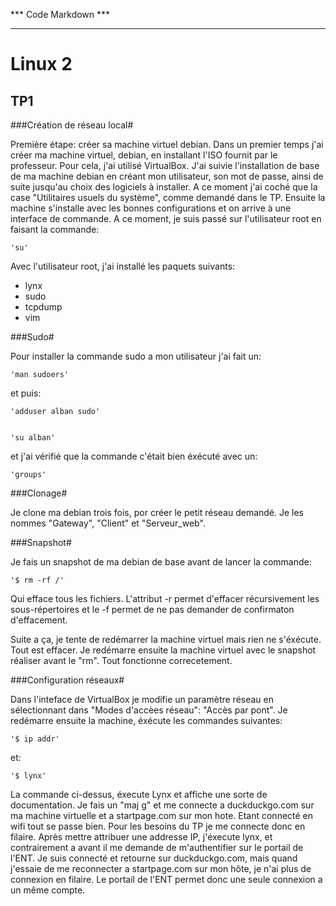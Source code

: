 *** Code Markdown ***
*********************

Linux 2
=
TP1
-
###Création de réseau local#


Première étape: créer sa machine virtuel debian.
Dans un premier temps j'ai créer ma machine virtuel, debian, en installant l'ISO fournit par le professeur. Pour cela, j'ai utilisé VirtualBox. J'ai suivie l'installation de base de ma machine debian en créant mon utilisateur, son mot de passe, ainsi de suite jusqu'au choix des logiciels à installer. A ce moment j'ai coché que la case "Utilitaires usuels du système", comme demandé dans le TP. Ensuite la machine s'installe avec les bonnes configurations et on arrive à une interface de commande. A ce moment, je suis passé sur l'utilisateur root en faisant la commande:


	'su'

Avec l'utilisateur root, j'ai installé les paquets suivants:


* lynx
* sudo
* tcpdump
* vim


###Sudo#


Pour installer la commande sudo a mon utilisateur j'ai fait un:


	'man sudoers'


et puis:


	'adduser alban sudo'


	'su alban'


et j'ai vérifié que la commande c'était bien éxécuté avec un:


	'groups'


###Clonage#


Je clone ma debian trois fois, por créer le petit réseau demandé. Je les nommes "Gateway", "Client" et "Serveur_web".


###Snapshot#


Je fais un snapshot de ma debian de base avant de lancer la commande:


	'$ rm -rf /'


Qui efface tous les fichiers. 
L'attribut -r permet d'effacer récursivement les sous-répertoires et le -f permet de ne pas demander de confirmaton d'effacement.


Suite a ça, je tente de redémarrer la machine virtuel mais rien ne s'éxécute. Tout est effacer.
Je redémarre ensuite la machine virtuel avec le snapshot réaliser avant le "rm". Tout fonctionne correcetement.


###Configuration réseaux#


Dans l'inteface de VirtualBox je modifie un paramètre réseau en sélectionnant dans "Modes d'accèes réseau": "Accès par pont".
Je redémarre ensuite la machine, éxécute les commandes suivantes:

	'$ ip addr'


et:


	'$ lynx'


La commande ci-dessus, éxecute Lynx et affiche une sorte de documentation.
Je fais un "maj g" et me connecte a duckduckgo.com sur ma machine virtuelle et a startpage.com sur mon hote. Etant connecté en wifi tout se passe bien. 
Pour les besoins du TP je me connecte donc en filaire. Après mettre attribuer une addresse IP, j'éxecute lynx, et contrairement a avant il me demande de m'authentifier sur le portail de l'ENT. Je suis connecté et retourne sur duckduckgo.com, mais quand j'essaie de me reconnecter a startpage.com sur mon hôte, je n'ai plus de connexion en filaire.
Le portail de l'ENT permet donc une seule connexion a un même compte.



